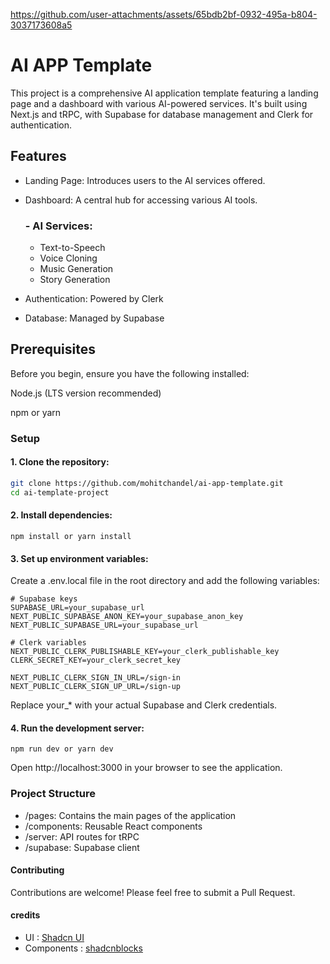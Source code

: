 https://github.com/user-attachments/assets/65bdb2bf-0932-495a-b804-3037173608a5




# AI APP Template
This project is a comprehensive AI application template featuring a landing page and a dashboard with various AI-powered services. It's built using Next.js and tRPC, with Supabase for database management and Clerk for authentication.

## Features

- Landing Page: Introduces users to the AI services offered.

- Dashboard: A central hub for accessing various AI tools.
  
  ### - AI Services:

    - Text-to-Speech
    - Voice Cloning
    - Music Generation
    - Story Generation


- Authentication: Powered by Clerk
- Database: Managed by Supabase

## Prerequisites
Before you begin, ensure you have the following installed:

Node.js (LTS version recommended)

npm or yarn

### Setup

#### 1. Clone the repository:
```bash
git clone https://github.com/mohitchandel/ai-app-template.git
cd ai-template-project
```

#### 2. Install dependencies:

`npm install or yarn install`

#### 3. Set up environment variables:

Create a .env.local file in the root directory and add the following variables:
```plaintext
# Supabase keys
SUPABASE_URL=your_supabase_url
NEXT_PUBLIC_SUPABASE_ANON_KEY=your_supabase_anon_key
NEXT_PUBLIC_SUPABASE_URL=your_supabase_url

# Clerk variables
NEXT_PUBLIC_CLERK_PUBLISHABLE_KEY=your_clerk_publishable_key
CLERK_SECRET_KEY=your_clerk_secret_key

NEXT_PUBLIC_CLERK_SIGN_IN_URL=/sign-in
NEXT_PUBLIC_CLERK_SIGN_UP_URL=/sign-up
```

Replace your_* with your actual Supabase and Clerk credentials.

#### 4. Run the development server:

`npm run dev or yarn dev`

Open http://localhost:3000 in your browser to see the application.

### Project Structure

- /pages: Contains the main pages of the application
- /components: Reusable React components
- /server: API routes for tRPC
- /supabase: Supabase client


#### Contributing
Contributions are welcome! Please feel free to submit a Pull Request.


#### credits
- UI : [Shadcn UI](https://ui.shadcn.com/)
- Components : [shadcnblocks](https://www.shadcnblocks.com/)
